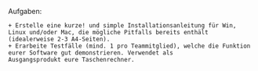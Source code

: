Aufgaben:

    + Erstelle eine kurze! und simple Installationsanleitung für Win, Linux und/oder Mac, die mögliche Pitfalls bereits enthält         (idealerweise 2-3 A4-Seiten).
    + Erarbeite Testfälle (mind. 1 pro Teammitglied), welche die Funktion eurer Software gut demonstrieren. Verwendet als               Ausgangsprodukt eure Taschenrechner.
